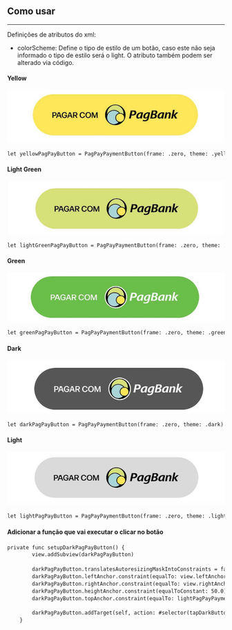 ## Como usar

---
Definições de atributos do xml:
 - colorScheme: Define o tipo de estilo de um botão, caso este não seja informado o tipo de estilo será o light.
 O atributo também podem ser alterado via código.

#### Yellow
![Exemplo de Botão Yellow](images/example_yellow_button.png)

```xml
let yellowPagPayButton = PagPayPaymentButton(frame: .zero, theme: .yellow)
```

#### Light Green
![Exemplo de Botão Light Green](images/example_light_green_button.png)

```xml
let lightGreenPagPayButton = PagPayPaymentButton(frame: .zero, theme: .lightGreen)
```

#### Green
![Exemplo de Botão Green](images/example_green_button.png)

```xml
let greenPagPayButton = PagPayPaymentButton(frame: .zero, theme: .green)
```

#### Dark
![Exemplo de Botão Dark](images/example_dark_button.png)

```xml
let darkPagPayButton = PagPayPaymentButton(frame: .zero, theme: .dark)
```

#### Light
![Exemplo de Botão Light](images/example_light_button.png)

```xml
let lightPagPayButton = PagPayPaymentButton(frame: .zero, theme: .light)
```

#### Adicionar a função que vai executar o clicar no botão
```xml
private func setupDarkPagPayButton() {
        view.addSubview(darkPagPayButton)
         
        darkPagPayButton.translatesAutoresizingMaskIntoConstraints = false
        darkPagPayButton.leftAnchor.constraint(equalTo: view.leftAnchor, constant: 16.0).isActive = true
        darkPagPayButton.rightAnchor.constraint(equalTo: view.rightAnchor, constant: -16.0).isActive = true
        darkPagPayButton.heightAnchor.constraint(equalToConstant: 50.0).isActive = true
        darkPagPayButton.topAnchor.constraint(equalTo: lightPagPayPaymentButton.bottomAnchor, constant: 16).isActive = true
         
        darkPagPayButton.addTarget(self, action: #selector(tapDarkButton), for: .touchUpInside)
    }
```
